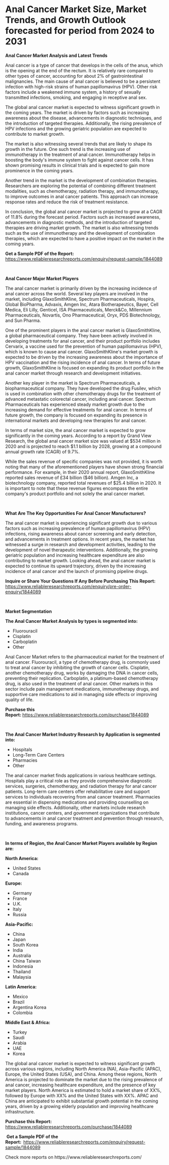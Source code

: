 <p><h1>Anal Cancer Market Size, Market Trends, and Growth Outlook forecasted for period from 2024 to 2031</h1></p><p><strong>Anal Cancer Market Analysis and Latest Trends</strong></p>
<p><p>Anal cancer is a type of cancer that develops in the cells of the anus, which is the opening at the end of the rectum. It is relatively rare compared to other types of cancer, accounting for about 2% of gastrointestinal malignancies. The main cause of anal cancer is believed to be a persistent infection with high-risk strains of human papillomavirus (HPV). Other risk factors include a weakened immune system, a history of sexually transmitted infections, smoking, and engaging in receptive anal sex.</p><p>The global anal cancer market is expected to witness significant growth in the coming years. The market is driven by factors such as increasing awareness about the disease, advancements in diagnostic techniques, and the introduction of targeted therapies. Additionally, the rising prevalence of HPV infections and the growing geriatric population are expected to contribute to market growth.</p><p>The market is also witnessing several trends that are likely to shape its growth in the future. One such trend is the increasing use of immunotherapy in the treatment of anal cancer. Immunotherapy helps in boosting the body's immune system to fight against cancer cells. It has shown promising results in clinical trials and is expected to gain more prominence in the coming years.</p><p>Another trend in the market is the development of combination therapies. Researchers are exploring the potential of combining different treatment modalities, such as chemotherapy, radiation therapy, and immunotherapy, to improve outcomes in anal cancer patients. This approach can increase response rates and reduce the risk of treatment resistance.</p><p>In conclusion, the global anal cancer market is projected to grow at a CAGR of 11.8% during the forecast period. Factors such as increased awareness, advancements in diagnostic methods, and the introduction of targeted therapies are driving market growth. The market is also witnessing trends such as the use of immunotherapy and the development of combination therapies, which are expected to have a positive impact on the market in the coming years.</p></p>
<p><strong>Get a Sample PDF of the Report:&nbsp;</strong> <a href="https://www.reliableresearchreports.com/enquiry/request-sample/1844089">https://www.reliableresearchreports.com/enquiry/request-sample/1844089</a></p>
<p>&nbsp;</p>
<p><strong>Anal Cancer Major Market Players</strong></p>
<p><p>The anal cancer market is primarily driven by the increasing incidence of anal cancer across the world. Several key players are involved in the market, including GlaxoSmithKline, Spectrum Pharmaceuticals, Hospira, Global BioPharma, Advaxis, Amgen Inc, Atara Biotherapeutics, Bayer, Cell Medica, Eli Lilly, Genticel, ISA Pharmaceuticals, Merck&Co, Millennium Pharmaceuticals, Novartis, Ono Pharmaceutical, Oryx, PDS Biotechnology, and Sun Pharma.</p><p>One of the prominent players in the anal cancer market is GlaxoSmithKline, a global pharmaceutical company. They have been actively involved in developing treatments for anal cancer, and their product portfolio includes Cervarix, a vaccine used for the prevention of human papillomavirus (HPV), which is known to cause anal cancer. GlaxoSmithKline's market growth is expected to be driven by the increasing awareness about the importance of HPV vaccination and the rising incidence of anal cancer. In terms of future growth, GlaxoSmithKline is focused on expanding its product portfolio in the anal cancer market through research and development initiatives.</p><p>Another key player in the market is Spectrum Pharmaceuticals, a biopharmaceutical company. They have developed the drug Fusilev, which is used in combination with other chemotherapy drugs for the treatment of advanced metastatic colorectal cancer, including anal cancer. Spectrum Pharmaceuticals has experienced steady market growth due to the increasing demand for effective treatments for anal cancer. In terms of future growth, the company is focused on expanding its presence in international markets and developing new therapies for anal cancer.</p><p>In terms of market size, the anal cancer market is expected to grow significantly in the coming years. According to a report by Grand View Research, the global anal cancer market size was valued at $534 million in 2020 and is projected to reach $1.1 billion by 2028, growing at a compound annual growth rate (CAGR) of 9.7%.</p><p>While the sales revenue of specific companies was not provided, it is worth noting that many of the aforementioned players have shown strong financial performance. For example, in their 2020 annual report, GlaxoSmithKline reported sales revenue of £34 billion ($46 billion). Amgen Inc, a biotechnology company, reported total revenues of $25.4 billion in 2020. It is important to note that these revenue figures encompass the entire company's product portfolio and not solely the anal cancer market.</p></p>
<p>&nbsp;</p>
<p><strong>What Are The Key Opportunities For Anal Cancer Manufacturers?</strong></p>
<p><p>The anal cancer market is experiencing significant growth due to various factors such as increasing prevalence of human papillomavirus (HPV) infections, rising awareness about cancer screening and early detection, and advancements in treatment options. In recent years, the market has witnessed a surge in research and development activities, leading to the development of novel therapeutic interventions. Additionally, the growing geriatric population and increasing healthcare expenditure are also contributing to market growth. Looking ahead, the anal cancer market is expected to continue its upward trajectory, driven by the increasing incidence of anal cancer and the launch of promising pipeline drugs.</p></p>
<p><strong>Inquire or Share Your Questions If Any Before Purchasing This Report:</strong> <a href="https://www.reliableresearchreports.com/enquiry/pre-order-enquiry/1844089">https://www.reliableresearchreports.com/enquiry/pre-order-enquiry/1844089</a></p>
<p>&nbsp;</p>
<p><strong>Market Segmentation</strong></p>
<p><strong>The Anal Cancer Market Analysis by types is segmented into:</strong></p>
<p><ul><li>Fluorouracil</li><li>Cisplatin</li><li>Carboplatin</li><li>Other</li></ul></p>
<p><p>Anal Cancer Market refers to the pharmaceutical market for the treatment of anal cancer. Fluorouracil, a type of chemotherapy drug, is commonly used to treat anal cancer by inhibiting the growth of cancer cells. Cisplatin, another chemotherapy drug, works by damaging the DNA in cancer cells, preventing their replication. Carboplatin, a platinum-based chemotherapy drug, is also used in the treatment of anal cancer. Other markets in this sector include pain management medications, immunotherapy drugs, and supportive care medications to aid in managing side effects or improving quality of life.</p></p>
<p><strong>Purchase this Report:&nbsp;</strong><a href="https://www.reliableresearchreports.com/purchase/1844089">https://www.reliableresearchreports.com/purchase/1844089</a></p>
<p>&nbsp;</p>
<p><strong>The Anal Cancer Market Industry Research by Application is segmented into:</strong></p>
<p><ul><li>Hospitals</li><li>Long-Term Care Centers</li><li>Pharmacies</li><li>Other</li></ul></p>
<p><p>The anal cancer market finds applications in various healthcare settings. Hospitals play a critical role as they provide comprehensive diagnostic services, surgeries, chemotherapy, and radiation therapy for anal cancer patients. Long-term care centers offer rehabilitative care and support services to individuals recovering from anal cancer treatment. Pharmacies are essential in dispensing medications and providing counselling on managing side effects. Additionally, other markets include research institutions, cancer centers, and government organizations that contribute to advancements in anal cancer treatment and prevention through research, funding, and awareness programs.</p></p>
<p>&nbsp;</p>
<p><strong>In terms of Region, the Anal Cancer Market Players available by Region are:</strong></p>
<p>
    <p> <strong> North America: </strong>
        <ul>
            <li>United States</li>
            <li>Canada</li>
        </ul>
        </p> 
    <p> <strong> Europe: </strong>
        <ul>
            <li>Germany</li>
            <li>France</li>
            <li>U.K.</li>
            <li>Italy</li>
            <li>Russia</li>
        </ul>
        </p> 
    <p> <strong> Asia-Pacific: </strong>
        <ul>
            <li>China</li>
            <li>Japan</li>
            <li>South Korea</li>
            <li>India</li>
            <li>Australia</li>
            <li>China Taiwan</li>
            <li>Indonesia</li>
            <li>Thailand</li>
            <li>Malaysia</li>
        </ul>
        </p> 
    <p> <strong> Latin America: </strong>
        <ul>
            <li>Mexico</li>
            <li>Brazil</li>
            <li>Argentina Korea</li>
            <li>Colombia</li>
        </ul>
        </p> 
    <p> <strong> Middle East & Africa: </strong>
        <ul>
            <li>Turkey</li>
            <li>Saudi</li>
            <li>Arabia</li>
            <li>UAE</li>
            <li>Korea</li>
        </ul>
    </p>
    </p>
<p><p>The global anal cancer market is expected to witness significant growth across various regions, including North America (NA), Asia-Pacific (APAC), Europe, the United States (USA), and China. Among these regions, North America is projected to dominate the market due to the rising prevalence of anal cancer, increasing healthcare expenditure, and the presence of key market players. North America is estimated to hold a market share of XX%, followed by Europe with XX% and the United States with XX%. APAC and China are anticipated to exhibit substantial growth potential in the coming years, driven by a growing elderly population and improving healthcare infrastructure.</p></p>
<p><strong>Purchase this Report: </strong><a href="https://www.reliableresearchreports.com/purchase/1844089">https://www.reliableresearchreports.com/purchase/1844089</a></p>
<p>&nbsp;<strong>Get a Sample PDF of the Report:&nbsp;&nbsp;</strong><a href="https://www.reliableresearchreports.com/enquiry/request-sample/1844089">https://www.reliableresearchreports.com/enquiry/request-sample/1844089</a></p>
<p><strong></strong></p>
<p>Check more reports on https://www.reliableresearchreports.com/</p>